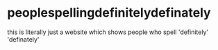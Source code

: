 # peoplespellingdefinitelydefinately
this is literally just a website which shows people who spell 'definitely' 'definately'
